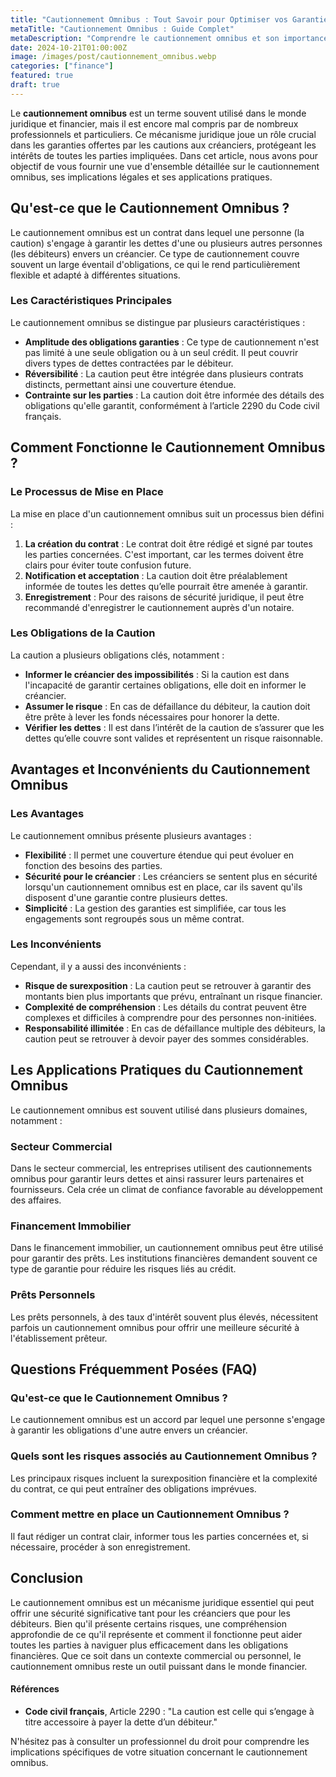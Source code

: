 ```yaml
---
title: "Cautionnement Omnibus : Tout Savoir pour Optimiser vos Garanties"
metaTitle: "Cautionnement Omnibus : Guide Complet"
metaDescription: "Comprendre le cautionnement omnibus et son importance pour vos garanties. Découvrez les aspects clés dans notre article complet."
date: 2024-10-21T01:00:00Z
image: /images/post/cautionnement_omnibus.webp
categories: ["finance"]
featured: true
draft: true
---
```


Le **cautionnement omnibus** est un terme souvent utilisé dans le monde juridique et financier, mais il est encore mal compris par de nombreux professionnels et particuliers. Ce mécanisme juridique joue un rôle crucial dans les garanties offertes par les cautions aux créanciers, protégeant les intérêts de toutes les parties impliquées. Dans cet article, nous avons pour objectif de vous fournir une vue d'ensemble détaillée sur le cautionnement omnibus, ses implications légales et ses applications pratiques.

## Qu'est-ce que le Cautionnement Omnibus ?

Le cautionnement omnibus est un contrat dans lequel une personne (la caution) s'engage à garantir les dettes d'une ou plusieurs autres personnes (les débiteurs) envers un créancier. Ce type de cautionnement couvre souvent un large éventail d'obligations, ce qui le rend particulièrement flexible et adapté à différentes situations.

### Les Caractéristiques Principales

Le cautionnement omnibus se distingue par plusieurs caractéristiques :

- **Amplitude des obligations garanties** : Ce type de cautionnement n'est pas limité à une seule obligation ou à un seul crédit. Il peut couvrir divers types de dettes contractées par le débiteur.
- **Réversibilité** : La caution peut être intégrée dans plusieurs contrats distincts, permettant ainsi une couverture étendue.
- **Contrainte sur les parties** : La caution doit être informée des détails des obligations qu'elle garantit, conformément à l’article 2290 du Code civil français.

## Comment Fonctionne le Cautionnement Omnibus ?

### Le Processus de Mise en Place

La mise en place d'un cautionnement omnibus suit un processus bien défini :

1. **La création du contrat** : Le contrat doit être rédigé et signé par toutes les parties concernées. C'est important, car les termes doivent être clairs pour éviter toute confusion future.
2. **Notification et acceptation** : La caution doit être préalablement informée de toutes les dettes qu’elle pourrait être amenée à garantir.
3. **Enregistrement** : Pour des raisons de sécurité juridique, il peut être recommandé d'enregistrer le cautionnement auprès d'un notaire.

### Les Obligations de la Caution

La caution a plusieurs obligations clés, notamment :

- **Informer le créancier des impossibilités** : Si la caution est dans l'incapacité de garantir certaines obligations, elle doit en informer le créancier.
- **Assumer le risque** : En cas de défaillance du débiteur, la caution doit être prête à lever les fonds nécessaires pour honorer la dette.
- **Vérifier les dettes** : Il est dans l’intérêt de la caution de s’assurer que les dettes qu’elle couvre sont valides et représentent un risque raisonnable.

## Avantages et Inconvénients du Cautionnement Omnibus

### Les Avantages

Le cautionnement omnibus présente plusieurs avantages :

- **Flexibilité** : Il permet une couverture étendue qui peut évoluer en fonction des besoins des parties.
- **Sécurité pour le créancier** : Les créanciers se sentent plus en sécurité lorsqu'un cautionnement omnibus est en place, car ils savent qu'ils disposent d'une garantie contre plusieurs dettes.
- **Simplicité** : La gestion des garanties est simplifiée, car tous les engagements sont regroupés sous un même contrat.

### Les Inconvénients

Cependant, il y a aussi des inconvénients :

- **Risque de surexposition** : La caution peut se retrouver à garantir des montants bien plus importants que prévu, entraînant un risque financier.
- **Complexité de compréhension** : Les détails du contrat peuvent être complexes et difficiles à comprendre pour des personnes non-initiées.
- **Responsabilité illimitée** : En cas de défaillance multiple des débiteurs, la caution peut se retrouver à devoir payer des sommes considérables.

## Les Applications Pratiques du Cautionnement Omnibus

Le cautionnement omnibus est souvent utilisé dans plusieurs domaines, notamment :

### Secteur Commercial

Dans le secteur commercial, les entreprises utilisent des cautionnements omnibus pour garantir leurs dettes et ainsi rassurer leurs partenaires et fournisseurs. Cela crée un climat de confiance favorable au développement des affaires.

### Financement Immobilier

Dans le financement immobilier, un cautionnement omnibus peut être utilisé pour garantir des prêts. Les institutions financières demandent souvent ce type de garantie pour réduire les risques liés au crédit.

### Prêts Personnels

Les prêts personnels, à des taux d'intérêt souvent plus élevés, nécessitent parfois un cautionnement omnibus pour offrir une meilleure sécurité à l'établissement prêteur.

## Questions Fréquemment Posées (FAQ)

### Qu'est-ce que le Cautionnement Omnibus ?

Le cautionnement omnibus est un accord par lequel une personne s'engage à garantir les obligations d'une autre envers un créancier.

### Quels sont les risques associés au Cautionnement Omnibus ?

Les principaux risques incluent la surexposition financière et la complexité du contrat, ce qui peut entraîner des obligations imprévues.

### Comment mettre en place un Cautionnement Omnibus ?

Il faut rédiger un contrat clair, informer tous les parties concernées et, si nécessaire, procéder à son enregistrement.

## Conclusion

Le cautionnement omnibus est un mécanisme juridique essentiel qui peut offrir une sécurité significative tant pour les créanciers que pour les débiteurs. Bien qu'il présente certains risques, une compréhension approfondie de ce qu'il représente et comment il fonctionne peut aider toutes les parties à naviguer plus efficacement dans les obligations financières. Que ce soit dans un contexte commercial ou personnel, le cautionnement omnibus reste un outil puissant dans le monde financier.

#### Références

- **Code civil français**, Article 2290 : "La caution est celle qui s’engage à titre accessoire à payer la dette d’un débiteur." 

N'hésitez pas à consulter un professionnel du droit pour comprendre les implications spécifiques de votre situation concernant le cautionnement omnibus.